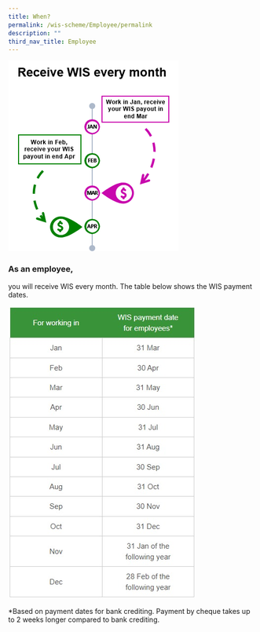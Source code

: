 ```yaml
---
title: When?
permalink: /wis-scheme/Employee/permalink
description: ""
third_nav_title: Employee
---
```

![](/images/WIS15.png)

### As an employee,

you will receive WIS every month. The table below shows the WIS payment dates.

![](/images/WIS19.jpeg)

*Based on payment dates for bank crediting. Payment by cheque takes up to 2 weeks longer compared to bank crediting.